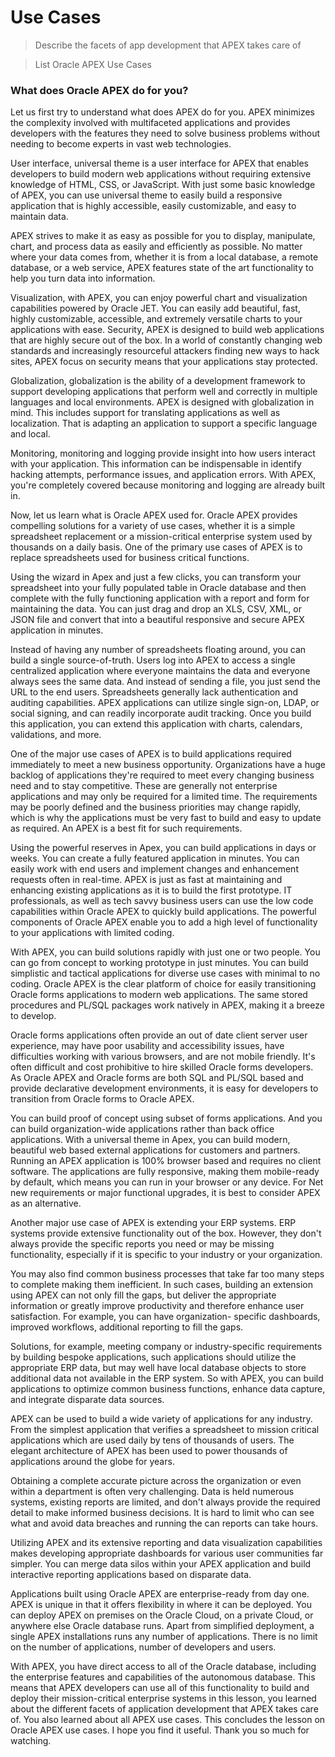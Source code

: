 # Use Cases

> Describe the facets of app development that APEX takes care of 

> List Oracle APEX Use Cases

### What does Oracle APEX do for you?


Let us first try to understand what does APEX do for you. APEX minimizes the
complexity involved with multifaceted applications and provides developers with the features they need to solve
business problems without needing to become experts in vast web technologies.

User interface, universal theme is a user interface for APEX that enables developers to build modern web applications
without requiring extensive knowledge of HTML, CSS, or JavaScript. With just some basic knowledge of APEX, you
can use universal theme to easily build a responsive application that is highly accessible, easily customizable, and
easy to maintain data.

APEX strives to make it as easy as possible for you to display, manipulate, chart, and process data as easily and
efficiently as possible. No matter where your data comes from, whether it is from a local database, a remote database,
or a web service, APEX features state of the art functionality to help you turn data into information.

Visualization, with APEX, you can enjoy powerful chart and visualization capabilities powered by Oracle JET. You can
easily add beautiful, fast, highly customizable, accessible, and extremely versatile charts to your applications with
ease. Security, APEX is designed to build web applications that are highly secure out of the box. In a world of
constantly changing web standards and increasingly resourceful attackers finding new ways to hack sites, APEX focus
on security means that your applications stay protected.

Globalization, globalization is the ability of a development framework to support developing applications that
perform well and correctly in multiple languages and local environments. APEX is designed with globalization in
mind. This includes support for translating applications as well as localization. That is adapting an application to
support a specific language and local.

Monitoring, monitoring and logging provide insight into how users interact with your application. This information
can be indispensable in identify hacking attempts, performance issues, and application errors. With APEX, you're
completely covered because monitoring and logging are already built in.

Now, let us learn what is Oracle APEX used for. Oracle APEX provides compelling solutions for a variety of use cases,
whether it is a simple spreadsheet replacement or a mission-critical enterprise system used by thousands on a daily
basis. One of the primary use cases of APEX is to replace spreadsheets used for business critical functions.

Using the wizard in Apex and just a few clicks, you can transform your spreadsheet into your fully populated table in
Oracle database and then complete with the fully functioning application with a report and form for maintaining the
data. You can just drag and drop an XLS, CSV, XML, or JSON file and convert that into a beautiful responsive and
secure APEX application in minutes.

Instead of having any number of spreadsheets floating around, you can build a single source-of-truth. Users log into
APEX to access a single centralized application where everyone maintains the data and everyone always sees the
same data. And instead of sending a file, you just send the URL to the end users. Spreadsheets generally lack
authentication and auditing capabilities. APEX applications can utilize single sign-on, LDAP, or social signing, and can
readily incorporate audit tracking. Once you build this application, you can extend this application with charts,
calendars, validations, and more.

One of the major use cases of APEX is to build applications required immediately to meet a new business
opportunity. Organizations have a huge backlog of applications they're required to meet every changing business
need and to stay competitive. These are generally not enterprise applications and may only be required for a limited
time. The requirements may be poorly defined and the business priorities may change rapidly, which is why the
applications must be very fast to build and easy to update as required. An APEX is a best fit for such requirements.

Using the powerful reserves in Apex, you can build applications in days or weeks. You can create a fully featured
application in minutes. You can easily work with end users and implement changes and enhancement requests often
in real-time. APEX is just as fast at maintaining and enhancing existing applications as it is to build the first prototype.
IT professionals, as well as tech savvy business users can use the low code capabilities within Oracle APEX to quickly
build applications. The powerful components of Oracle APEX enable you to add a high level of functionality to your
applications with limited coding.

With APEX, you can build solutions rapidly with just one or two people. You can go from concept to working
prototype in just minutes. You can build simplistic and tactical applications for diverse use cases with minimal to no
coding. Oracle APEX is the clear platform of choice for easily transitioning Oracle forms applications to modern web
applications. The same stored procedures and PL/SQL packages work natively in APEX, making it a breeze to
develop.

Oracle forms applications often provide an out of date client server user experience, may have poor usability and
accessibility issues, have difficulties working with various browsers, and are not mobile friendly. It's often difficult and
cost prohibitive to hire skilled Oracle forms developers. As Oracle APEX and Oracle forms are both SQL and PL/SQL
based and provide declarative development environments, it is easy for developers to transition from Oracle forms to
Oracle APEX.

You can build proof of concept using subset of forms applications. And you can build organization-wide applications
rather than back office applications. With a universal theme in Apex, you can build modern, beautiful web based
external applications for customers and partners. Running an APEX application is 100% browser based and requires
no client software. The applications are fully responsive, making them mobile-ready by default, which means you can
run in your browser or any device. For Net new requirements or major functional upgrades, it is best to consider
APEX as an alternative.

Another major use case of APEX is extending your ERP systems. ERP systems provide extensive functionality out of
the box. However, they don't always provide the specific reports you need or may be missing functionality, especially
if it is specific to your industry or your organization.

You may also find common business processes that take far too many steps to complete making them inefficient. In
such cases, building an extension using APEX can not only fill the gaps, but deliver the appropriate information or
greatly improve productivity and therefore enhance user satisfaction. For example, you can have organization-
specific dashboards, improved workflows, additional reporting to fill the gaps.

Solutions, for example, meeting company or industry-specific requirements by building bespoke applications, such
applications should utilize the appropriate ERP data, but may well have local database objects to store additional data
not available in the ERP system. So with APEX, you can build applications to optimize common business functions,
enhance data capture, and integrate disparate data sources.

APEX can be used to build a wide variety of applications for any industry. From the simplest application that verifies a
spreadsheet to mission critical applications which are used daily by tens of thousands of users. The elegant
architecture of APEX has been used to power thousands of applications around the globe for years.

Obtaining a complete accurate picture across the organization or even within a department is often very challenging.
Data is held numerous systems, existing reports are limited, and don't always provide the required detail to make
informed business decisions. It is hard to limit who can see what and avoid data breaches and running the can
reports can take hours.

Utilizing APEX and its extensive reporting and data visualization capabilities makes developing appropriate
dashboards for various user communities far simpler. You can merge data silos within your APEX application and
build interactive reporting applications based on disparate data.

Applications built using Oracle APEX are enterprise-ready from day one. APEX is unique in that it offers flexibility in
where it can be deployed. You can deploy APEX on premises on the Oracle Cloud, on a private Cloud, or anywhere
else Oracle database runs. Apart from simplified deployment, a single APEX installations runs any number of
applications. There is no limit on the number of applications, number of developers and users.

With APEX, you have direct access to all of the Oracle database, including the enterprise features and capabilities of
the autonomous database. This means that APEX developers can use all of this functionality to build and deploy their
mission-critical enterprise systems in this lesson, you learned about the different facets of application development
that APEX takes care of. You also learned about all APEX use cases. This concludes the lesson on Oracle APEX use
cases. I hope you find it useful. Thank you so much for watching.
